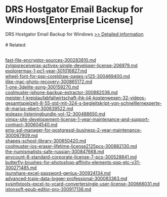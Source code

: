 # DRS Hostgator Email Backup for Windows[Enterprise License]
DRS Hostgator Email Backup for Windows
[>> Detailed information](https://secure.shareit.com/shareit/product.html?productid=301004938&affiliateid=200057808)<br/><br/># Related:

<br />[fast-file-encryptor-sources-300283810.md](https://github.com/downloadplanet/downloadplanet/blob/main/fast-file-encryptor-sources-300283810.md)<br />[zylgpsreceiverax-activex-single-developer-license-206979.md](https://github.com/downloadplanet/downloadplanet/blob/main/zylgpsreceiverax-activex-single-developer-license-206979.md)<br />[explorermax-1-pc1-year-301016827.md](https://github.com/downloadplanet/downloadplanet/blob/main/explorermax-1-pc1-year-301016827.md)<br />[wheel-font-for-psp-coreldraw-pages-v125-300469400.md](https://github.com/downloadplanet/downloadplanet/blob/main/wheel-font-for-psp-coreldraw-pages-v125-300469400.md)<br />[ilike-mac-photo-recovery-300865172.md](https://github.com/downloadplanet/downloadplanet/blob/main/ilike-mac-photo-recovery-300865172.md)<br />[1-one-3delite-song-300159270.md](https://github.com/downloadplanet/downloadplanet/blob/main/1-one-3delite-song-300159270.md)<br />[coolmuster-iphone-backup-extractor-300882036.md](https://github.com/downloadplanet/downloadplanet/blob/main/coolmuster-iphone-backup-extractor-300882036.md)<br />[meister-f-kreislaufabfallwirtschaft-ihk-ii4-kostenwesen-32-videos-gesamtspielzeit-8-55-std-mit-324-s-begleitskript-von-schnelllernexperte-dr-marius-ebert-300639522.md](https://github.com/downloadplanet/downloadplanet/blob/main/meister-f-kreislaufabfallwirtschaft-ihk-ii4-kostenwesen-32-videos-gesamtspielzeit-8-55-std-mit-324-s-begleitskript-von-schnelllernexperte-dr-marius-ebert-300639522.md)<br />[wsleasy-listeningbundle-vol-12-300488650.md](https://github.com/downloadplanet/downloadplanet/blob/main/wsleasy-listeningbundle-vol-12-300488650.md)<br />[vimpx-site-developement-license-1-year-maintenance-and-support-contract-300604540.md](https://github.com/downloadplanet/downloadplanet/blob/main/vimpx-site-developement-license-1-year-maintenance-and-support-contract-300604540.md)<br />[ems-sql-manager-for-postgresql-business-2-year-maintenance-300067909.md](https://github.com/downloadplanet/downloadplanet/blob/main/ems-sql-manager-for-postgresql-business-2-year-maintenance-300067909.md)<br />[shapes-school-library-300650420.md](https://github.com/downloadplanet/downloadplanet/blob/main/shapes-school-library-300650420.md)<br />[coolmuster-ios-eraser-lifetime-license2125pcs-300882130.md](https://github.com/downloadplanet/downloadplanet/blob/main/coolmuster-ios-eraser-lifetime-license2125pcs-300882130.md)<br />[the-numismatists-safe-russian-300847668.md](https://github.com/downloadplanet/downloadplanet/blob/main/the-numismatists-safe-russian-300847668.md)<br />[anycount-8-standard-corporate-license-7-pcs-300528841.md](https://github.com/downloadplanet/downloadplanet/blob/main/anycount-8-standard-corporate-license-7-pcs-300528841.md)<br />[butterfly-brushes-for-photoshop-affinity-elements-psp-etc-v31-300271485.md](https://github.com/downloadplanet/downloadplanet/blob/main/butterfly-brushes-for-photoshop-affinity-elements-psp-etc-v31-300271485.md)<br />[isunshare-excel-password-genius-300924134.md](https://github.com/downloadplanet/downloadplanet/blob/main/isunshare-excel-password-genius-300924134.md)<br />[advanced-tcpip-data-logger-professional-300083363.md](https://github.com/downloadplanet/downloadplanet/blob/main/advanced-tcpip-data-logger-professional-300083363.md)<br />[sysinfotools-excel-to-vcard-convertersingle-user-license-300666031.md](https://github.com/downloadplanet/downloadplanet/blob/main/sysinfotools-excel-to-vcard-convertersingle-user-license-300666031.md)<br />[istonsoft-epub-editor-pro-300917136.md](https://github.com/downloadplanet/downloadplanet/blob/main/istonsoft-epub-editor-pro-300917136.md)